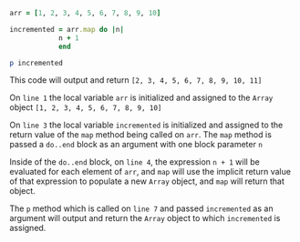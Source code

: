 ```ruby
arr = [1, 2, 3, 4, 5, 6, 7, 8, 9, 10]

incremented = arr.map do |n| 
            n + 1
            end

p incremented
```

This code will output and return `[2, 3, 4, 5, 6, 7, 8, 9, 10, 11]`

On `line 1` the local variable `arr` is initialized and assigned to the `Array`
object `[1, 2, 3, 4, 5, 6, 7, 8, 9, 10]`

On `line 3` the local variable `incremented` is initialized and assigned to the
return value of the `map` method being called on `arr`. The `map` method is
passed a `do..end` block as an argument with one block parameter `n`

Inside of the `do..end` block, on `line 4`, the expression `n + 1` will be
evaluated for each element of `arr`, and `map` will use the implicit return
value of that expression to populate a new `Array` object, and `map` will return
that object.

The `p` method which is called on `line 7` and passed `incremented` as an
argument will output and return the `Array` object to which `incremented` is
assigned.
